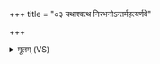 +++
title = "०३ यथाश्वत्थ निरभनोऽन्तर्महत्यर्णवे"

+++
<details><summary>मूलम् (VS)</summary>

यथा॑श्वत्थ नि॒रभ॑नो॒ऽन्तर्म॑ह॒त्य॑र्ण॒वे।  
ए॒वा तान्त्सर्वा॒न्निर्भ॑ङ्ग्धि॒ यान॒हं द्वेष्मि॒ ये च॒ माम् ॥
</details>